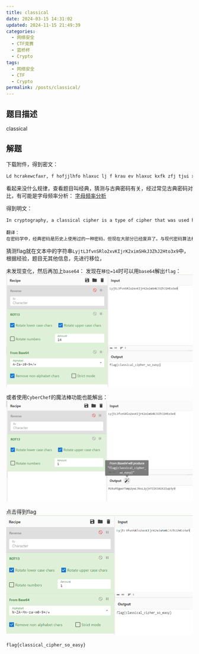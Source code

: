 ```yaml
---
title: classical
date: 2024-03-15 14:31:02
updated: 2024-11-15 21:49:39
categories:
  - 网络安全
  - CTF竞赛
  - 蓝桥杯
  - Crypto
tags:
  - 网络安全
  - CTF
  - Crypto
permalink: /posts/classical/
---
```

## 题目描述
classical

## 解题
下载附件，得到密文：
```txt
Ld hcrakewcfaxr, f hofjjlhfo hlaxuc lj f krau ev hlaxuc kxfk zfj tjui xljkeclhfoor gtk dez xfj vfooud, vec kxu pejk afck, ldke iljtju. Ld hedkcfjk ke peiucd hcrakewcfaxlh foweclkxpj, pejk hofjjlhfo hlaxucj hfd gu acfhklhfoor hepatkui fdi jeoyui gr xfdi. Xezuyuc, OrmkO3vydJCoe2qyNLmcN2qlpJXnM3SxM2Xke3q9 kxur fcu foje tjtfoor yucr jlpaou ke gcufn zlkx peiucd kuhxdeoewr. Kxu kucp ldhotiuj kxu jlpaou jrjkupj tjui jldhu Wcuun fdi Cepfd klpuj, kxu uofgecfku Cudfljjfdhu hlaxucj, Zecoi Zfc LL hcrakewcfaxr jthx fj kxu Udlwpf pfhxldu fdi guredi. F btlhn gcezd veq mtpa eyuc kxu ofsr iew.
```
看起来没什么规律，查看题目叫经典，猜测与古典密码有关，经过常见古典密码对比，有可能是字母频率分析：
[字母频率分析](https://www.quipqiup.com/)

得到明文：
```txt
In cryptography, a classical cipher is a type of cipher that was used historically but now has fallen, for the most part, into disuse. In contrast to modern cryptographic algorithms, most classical ciphers can be practically computed and solved by hand. However, LyjtL3fvnSRlo2xvKIjrK2ximSHkJ3ZhJ2Hto3x9 they are also usually very simple to break with modern technology. The term includes the simple systems used since Greek and Roman times, the elaborate Renaissance ciphers, World War II cryptography such as the Enigma machine and beyond. A quick brown fox jump over the lazy dog.

翻译：
在密码学中，经典密码是历史上使用过的一种密码，但现在大部分已经废弃了。与现代密码算法相比，大多数经典密码可以实际计算和手工求解。然而，LyjtL3fvnSRlo2xvKIjrK2ximSHkJ3ZhJ2Hto3x9它们通常也很容易与现代技术相突破。这个术语包括自希腊和罗马时代以来使用的简单系统，文艺复兴时期精心设计的密码，第二次世界大战期间的密码学，如Enigma机器等。一只敏捷的棕色狐狸跳过了那只懒狗。
```
猜测flag就在文本中的字符串`LyjtL3fvnSRlo2xvKIjrK2ximSHkJ3ZhJ2Hto3x9`中，
根据经验，题目无其他信息，先进行移位，

未发现变化，然后再加上`base64`：
发现在`移位=14`时可以用`base64`解出`flag`：
![](classical/image-20240229230644134.png)

或者使用`CyberChef`的魔法棒功能也能解出：
![](classical/image-20240229230810996.png)

点击得到flag
![](classical/image-20240229230826621.png)

`flag{classical_cipher_so_easy}`